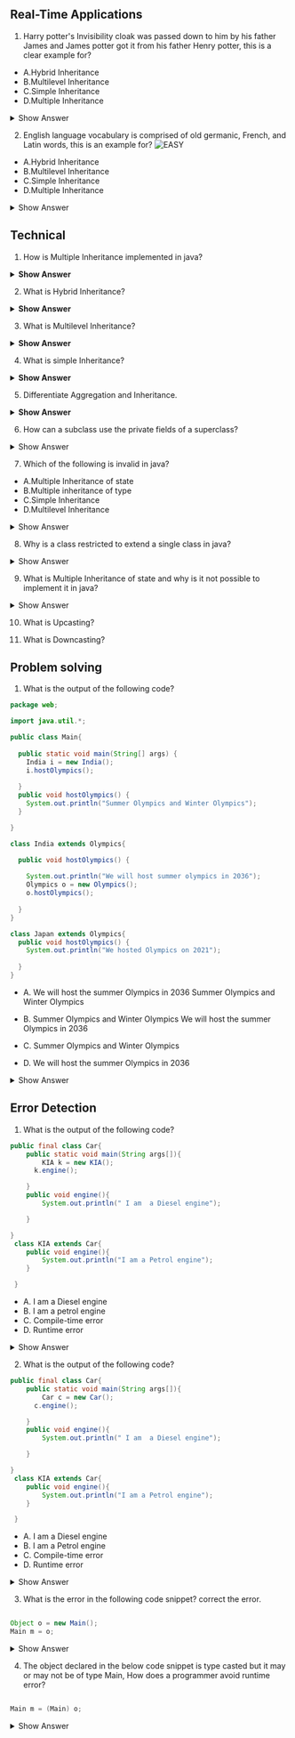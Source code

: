 ## Real-Time Applications

1. Harry potter's Invisibility cloak was passed down to him by his father James and James potter got it from his father Henry potter, this is a clear example for?  



- A.Hybrid Inheritance
- B.Multilevel Inheritance
- C.Simple Inheritance
- D.Multiple Inheritance

<details><summary> Show Answer </summary>
  <b>Ans</b>: B
  
  <b>Explanation</b>: Invisibility cloak is a family heirloom for potters, A property is passed down from one class(generation) to another, this is a clear example of multilevel inheritance
</details>




2. English language vocabulary is comprised of old germanic, French, and Latin words, this is an example for?    ![EASY](Easy%20(2).jpg)

- A.Hybrid Inheritance
- B.Multilevel Inheritance
- C.Simple Inheritance
- D.Multiple Inheritance

<details><summary> Show Answer </summary>
  <b>Ans</b>: D
  
  <b>Explanation</b>: English vocabulary is inherited from germanic, French, and Latin, one class inherits the properties of multiple classes, and this is an example of multiple inheritances.
</details>





## Technical

1. How is Multiple Inheritance implemented in java?

<details>
<summary><b> Show Answer</b></summary>

Ans: In java, a class can not extend more than one class. To achieve multiple Inheritance, one can create multiple interfaces and create a class that implements multiple Interfaces.
</details>

2. What is Hybrid Inheritance?
<details>
<summary><b> Show Answer</b></summary>

Ans: Simple inheritance, multilevel inheritance, and multiple inheritances are the different types of Inheritance in java, combining two or many of these is considered Hybrid Inheritance.
</details>

3. What is Multilevel Inheritance?
<details>
<summary><b> Show Answer</b></summary>

<b>Ans</b>:  A superclass is extended by a subclass and the subclass is extended by another subclass. The US government provides funds to Texas and the Texas government provides funds to Austin, here funds are an object, and the US, Texas, and Austin are classes.
</details>

4. What is simple Inheritance?
<details>
<summary><b> Show Answer</b></summary>

<b>Ans</b>: the relation between a superclass which gets extended by a single subclass is called Simple Inheritance.
</details>

5. Differentiate Aggregation and Inheritance.
<details>
<summary><b> Show Answer</b></summary>

<b>Ans</b>: 
Aggregation: Has-a Relationship is implemented in aggregation.
Inheritance: Is- a Relationship is implemented in Inheritance.
</details>

6. How can a subclass use the private fields of a superclass?

<details>
  <summary> Show Answer </summary>
  
  <b>Ans: </b> A subclass can access the private members of the superclass in two possible ways:<br>
  
  1. If public or protected methods of the superclass have access to the private fields, then the subclass can have access to the private fields.
  2. If the superclass has a public or protected nested class then the subclass can access all the private members of the superclass using the nested class.
  
  
</details>

7. Which of the following is invalid in java?

- A.Multiple Inheritance of state
- B.Multiple inheritance of type
- C.Simple Inheritance 
- D.Multilevel Inheritance

<details><summary>Show Answer</summary>
<b>Ans: </b> A

<b>Explanantion: </b> Multiple Inheritance of state is invalid in java because a class cant extend more than one class but it can implement multiple interfaces.


</details>

8. Why is a class restricted to extend a single class in java?

<details><summary>Show Answer</summary>

<b>Ans:</b> If a class extends multiple classes the object of the class inherits all the fields of all the inherited classes, and inherited classes might have the same fields which are instantiated by different methods or constructors, it's not possible to set the precedence for all the methods and constructors, so the instantiation of the field is ambiguous. A class extend a single class, to avoid Multiple inheritances of state.

</details>

9. What is Multiple Inheritance of state and why is it not possible to implement it in java?

<details><summary>Show Answer</summary>

<b>Ans:</b>

Exteding more than one class leads to multiple inheritance of state in java.

</details>

10. What is Upcasting?

11. What is Downcasting?





## Problem solving

1. What is the output of the following code?

``` java
package web;

import java.util.*;

public class Main{
  
  public static void main(String[] args) {
    India i = new India();
    i.hostOlympics();
        
  }
  public void hostOlympics() {
    System.out.println("Summer Olympics and Winter Olympics");
  }

}

class India extends Olympics{

  public void hostOlympics() {
    
    System.out.println("We will host summer olympics in 2036"); 
    Olympics o = new Olympics();
    o.hostOlympics();
    
  }
}

class Japan extends Olympics{
  public void hostOlympics() {
    System.out.println("We hosted Olympics on 2021");
    
  }
}
```
- A. We will host the summer Olympics in 2036
     Summer Olympics and Winter Olympics

- B. Summer Olympics and Winter Olympics
     We will host the summer Olympics in 2036

- C. Summer Olympics and Winter Olympics

- D. We will host the summer Olympics in 2036

<details><summary> Show Answer </summary>
  <b>Ans</b>: A
  
  <b>Explanation</b>:  
</details>





## Error Detection

1. What is the output of the following code?

``` java
public final class Car{
    public static void main(String args[]){
        KIA k = new KIA();
      k.engine();

    }
    public void engine(){
        System.out.println(" I am  a Diesel engine");

    }

}
 class KIA extends Car{
    public void engine(){
        System.out.println("I am a Petrol engine");
    }

 }

```
- A. I am a Diesel engine
- B. I am a petrol engine
- C. Compile-time error
- D. Runtime error

<details><summary> Show Answer </summary>
  <b>Ans</b>: C
  
  <b>Explanation</b>: Class KIA is trying to inherit the final class Car. It's not possible to inherit a final class.
</details>

2. What is the output of the following code?
``` java
public final class Car{
    public static void main(String args[]){
        Car c = new Car();
      c.engine();

    }
    public void engine(){
        System.out.println(" I am  a Diesel engine");

    }

}
 class KIA extends Car{
    public void engine(){
        System.out.println("I am a Petrol engine");
    }

 }

```
- A. I am a Diesel engine
- B. I am a Petrol engine
- C. Compile-time error
- D. Runtime error

<details><summary> Show Answer </summary>
  <b>Ans</b>: A
  
  <b>Explanation</b>: final class can not be inherited but no object is created for the subclass and no subclass methods are implemented, So there is no error in the code.
</details>

3. What is the error in the following code snippet? correct the error.

``` java

Object o = new Main();
Main m = o;


``` 

<details><summary> Show Answer</summary>
  
<b>Ans:</b> 
  - the above code is an example for object casting and line 2 creates an error, even if object o is of type Main, JVM can not recognize it and an explicit type cast should be added to avoid compile time error.
  
 ``` java
  
  Main m = (Main) o;
  
  ```
  
  - After adding the type cast, if the object o is not of type main, a runtime error occurs.
  
  

</details>

4. The object declared in the below code snippet is type casted but it may or may not be of type Main, How does a programmer avoid runtime error?

``` java

Main m = (Main) o;

```

<details><summary>Show Answer</summary>

  <b>Ans: </b> To avoid any runtime error the declaration can be enclosed in a simple condition which checks the instance of object o.
  
  ``` java
  if( o instanceof Main)
	{
			Main m = (Main) o;
	}
  
  ```

</details>









